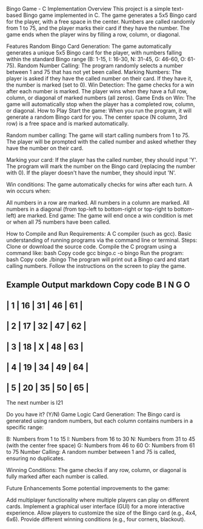 Bingo Game - C Implementation
Overview
This project is a simple text-based Bingo game implemented in C. The game generates a 5x5 Bingo card for the player, with a free space in the center. Numbers are called randomly from 1 to 75, and the player marks their card if they have the number. The game ends when the player wins by filling a row, column, or diagonal.

Features
Random Bingo Card Generation: The game automatically generates a unique 5x5 Bingo card for the player, with numbers falling within the standard Bingo range (B: 1-15, I: 16-30, N: 31-45, G: 46-60, O: 61-75).
Random Number Calling: The program randomly selects a number between 1 and 75 that has not yet been called.
Marking Numbers: The player is asked if they have the called number on their card. If they have it, the number is marked (set to 0).
Win Detection: The game checks for a win after each number is marked. The player wins when they have a full row, column, or diagonal of marked numbers (all zeros).
Game Ends on Win: The game will automatically stop when the player has a completed row, column, or diagonal.
How to Play
Start the game: When you run the program, it will generate a random Bingo card for you. The center space (N column, 3rd row) is a free space and is marked automatically.

Random number calling: The game will start calling numbers from 1 to 75. The player will be prompted with the called number and asked whether they have the number on their card.

Marking your card: If the player has the called number, they should input 'Y'. The program will mark the number on the Bingo card (replacing the number with 0). If the player doesn't have the number, they should input 'N'.

Win conditions: The game automatically checks for wins after each turn. A win occurs when:

All numbers in a row are marked.
All numbers in a column are marked.
All numbers in a diagonal (from top-left to bottom-right or top-right to bottom-left) are marked.
End game: The game will end once a win condition is met or when all 75 numbers have been called.

How to Compile and Run
Requirements:
A C compiler (such as gcc).
Basic understanding of running programs via the command line or terminal.
Steps:
Clone or download the source code.
Compile the C program using a command like:
bash
Copy code
gcc bingo.c -o bingo
Run the program:
bash
Copy code
./bingo
The program will print out a Bingo card and start calling numbers. Follow the instructions on the screen to play the game.

Example Output
markdown
Copy code
   B     I     N     G     O  
-------------------------------
|  1  | 16  | 31  | 46  | 61  | 
-------------------------------
|  2  | 17  | 32  | 47  | 62  | 
-------------------------------
|  3  | 18  |  X  | 48  | 63  | 
-------------------------------
|  4  | 19  | 34  | 49  | 64  | 
-------------------------------
|  5  | 20  | 35  | 50  | 65  | 
-------------------------------

The next number is I21

Do you have it? (Y/N)
Game Logic
Card Generation: The Bingo card is generated using random numbers, but each column contains numbers in a specific range:

B: Numbers from 1 to 15
I: Numbers from 16 to 30
N: Numbers from 31 to 45 (with the center free space)
G: Numbers from 46 to 60
O: Numbers from 61 to 75
Number Calling: A random number between 1 and 75 is called, ensuring no duplicates.

Winning Conditions: The game checks if any row, column, or diagonal is fully marked after each number is called.

Future Enhancements
Some potential improvements to the game:

Add multiplayer functionality where multiple players can play on different cards.
Implement a graphical user interface (GUI) for a more interactive experience.
Allow players to customize the size of the Bingo card (e.g., 4x4, 6x6).
Provide different winning conditions (e.g., four corners, blackout).
